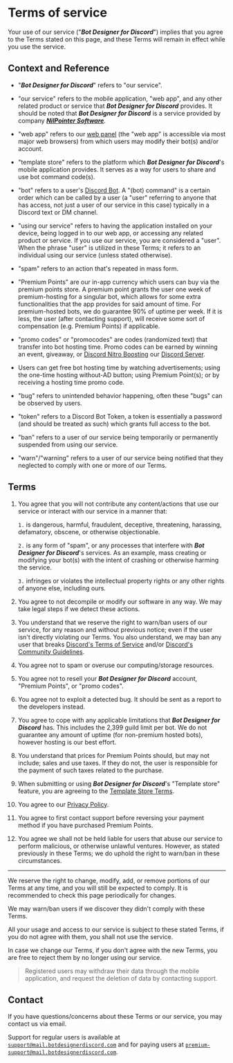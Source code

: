 # Terms of service
Your use of our service ("_**Bot Designer for Discord**_") implies that you agree to the Terms stated on this page, and these Terms will remain in effect while you use the service.

## Context and Reference
- "_**Bot Designer for Discord**_" refers to "our service".
- "our service" refers to the mobile application, "web app", and any other related product or service that _**Bot Designer for Discord**_ provides.
It should be noted that _**Bot Designer for Discord**_ is a service provided by company _**[NilPointer Software](https://nilpointer.software)**_.

- "web app" refers to our [web panel](https://botdesignerdiscord.com/app) (the "web app" is accessible via most major web browsers) from which users may modify their bot(s) and/or account.

- "template store" refers to the platform which _**Bot Designer for Discord**_'s mobile application provides. It serves as a way for users to share and use bot command code(s).

- "bot" refers to a user's [Discord Bot](https://discord.com/developers). A "(bot) command" is a certain order which can be called by a user (a "user" referring to anyone that has access, not just a user of our service in this case) typically in a Discord text or DM channel.

- "using our service" refers to having the application installed on your device, being logged in to our web app, or accessing any related product or service. If you use our service, you are considered a "user". When the phrase "user" is utilized in these Terms; it refers to an individual using our service (unless stated otherwise).

- "spam" refers to an action that's repeated in mass form.

- "Premium Points" are our in-app currency which users can buy via the premium points store. A premium point grants the user one week of premium-hosting for a singular bot, which allows for some extra functionalities that the app provides for said amount of time. For premium-hosted bots, we do guarantee 90% of uptime per week. If it is less, the user (after contacting support), will receive some sort of compensation (e.g. Premium Points) if applicable.

- "promo codes" or "promocodes" are codes (randomized text) that transfer into bot hosting time. Promo codes can be earned by winning an event, giveaway, or [Discord Nitro Boosting](https://support.discord.com/hc/en-us/articles/360028038352-Server-Boosting-FAQ) our [Discord Server](https://botdesignerdiscord.com/discord).

- Users can get free bot hosting time by watching advertisements; using the one-time hosting without-AD button; using Premium Point(s); or by receiving a hosting time promo code.

- "bug" refers to unintended behavior happening, often these "bugs" can be observed by users.

- "token" refers to a Discord Bot Token, a token is essentially a password (and should be treated as such) which grants full access to the bot.

- "ban" refers to a user of our service being temporarily or permanently suspended from using our service.

- "warn"/"warning" refers to a user of our service being notified that they neglected to comply with one or more of our Terms.

## Terms

1. You agree that you will not contribute any content/actions that use our service or interact with our service in a manner that:

   `1.` is dangerous, harmful, fraudulent, deceptive, threatening, harassing, defamatory, obscene, or otherwise objectionable.
   
   `2.` is any form of "spam", or any processes that interfere with _**Bot Designer for Discord**_'s services. As an example, mass creating or modifying your bot(s) with the intent of crashing or otherwise harming the service.
   
   `3.` infringes or violates the intellectual property rights or any other rights of anyone else, including ours.
2. You agree to not decompile or modify our software in any way. We may take legal steps if we detect these actions.
3. You understand that we reserve the right to warn/ban users of our service, for any reason and without previous notice; even if the user isn't directly violating our Terms.
You also understand, we may ban any user that breaks [Discord's Terms of Service](https://discord.com/terms) and/or [Discord's Community Guidelines](https://discord.com/guidelines).
4. You agree not to spam or overuse our computing/storage resources.
5. You agree not to resell your _**Bot Designer for Discord**_ account, "Premium Points", or "promo codes".
6. You agree not to exploit a detected bug. It should be sent as a report to the developers instead.
7. You agree to cope with any applicable limitations that _**Bot Designer for Discord**_ has. This includes the 2,399 guild limit per bot. We do not guarantee any amount of uptime (for non-premium hosted bots), however hosting is our best effort.
8. You understand that prices for Premium Points should, but may not include; sales and use taxes. If they do not, the user is responsible for the payment of such taxes related to the purchase.
9. When submitting or using _**Bot Designer for Discord**_'s "Template store" feature, you are agreeing to the [Template Store Terms](https://botdesignerdiscord.com/template-store-tos).
10. You agree to our [Privacy Policy](https://botdesignerdiscord.com/privacy-policy).
11. You agree to first contact support before reversing your payment method if you have purchased Premium Points.
12. You agree we shall not be held liable for users that abuse our service to perform malicious, or otherwise unlawful ventures. However, as stated previously in these Terms; we do uphold the right to warn/ban in these circumstances.

---
We reserve the right to change, modify, add, or remove portions of our Terms at any time, and you will still be expected to comply. It is recommended to check this page periodically for changes.

We may warn/ban users if we discover they didn't comply with these Terms.

All your usage and access to our service is subject to these stated Terms, if you do not agree with them, you shall not use the service.

In case we change our Terms, if you don't agree with the new Terms, you are free to reject them by no longer using our service.
> Registered users may withdraw their data through the mobile application, and request the deletion of data by contacting support.

## Contact 
If you have questions/concerns about these Terms or our service, you may contact us via email.


Support for regular users is available at [`support@mail.botdesignerdiscord.com`](mailto:support@mail.botdesignerdiscord.com)
and for paying users at [`premium-support@mail.botdesignerdiscord.com`](mailto:premium-support@mail.botdesignerdiscord.com).


